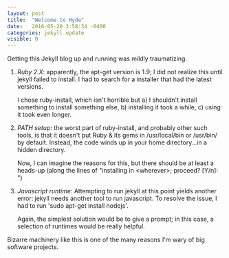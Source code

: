 ```yaml
---
layout: post
title:  "Welcome to Hyde"
date:   2016-05-20 3:58:34 -0400
categories: jekyll update
visible: 0
---
```

Getting this Jekyll blog up and running was mildly traumatizing.

1. *Ruby 2.X*: apparently, the apt-get version is 1.9; I did not realize this until jekyll failed to install. I had to search for a installer that had the latest versions.

   I chose ruby-install, which isn't horrible but a) I shouldn't install something to install something else, b) installing it took a while, c) using it took even longer.

2. *PATH setup*: the worst part of ruby-install, and probably other such tools, is that it doesn't put Ruby & its gems in /usr/local/bin or /usr/bin/ by default. Instead, the code winds up in your home directory...in a hidden directory.

    Now, I can imagine the reasons for this, but there should be at least a heads-up (along the lines of "installing in \<wherever\>; proceed? [Y/n]: ")

3. *Javascript runtime*: Attempting to run jekyll at this point yields another error: jekyll needs another tool to run javascript. To resolve the issue, I had to run 'sudo apt-get install nodejs'.

   Again, the simplest solution would be to give a prompt; in this case, a selection of runtimes would be really helpful.

Bizarre machinery like this is one of the many reasons I'm wary of big software projects.
